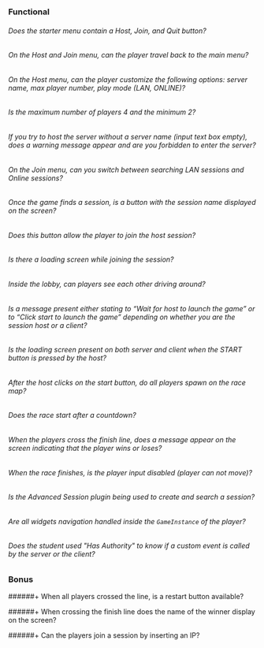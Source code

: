 ### Functional

###### Does the starter menu contain a Host, Join, and Quit button?

###### On the Host and Join menu, can the player travel back to the main menu?

###### On the Host menu, can the player customize the following options: server name, max player number, play mode (LAN, ONLINE)?

###### Is the maximum number of players 4 and the minimum 2?

###### If you try to host the server without a server name (input text box empty), does a warning message appear and are you forbidden to enter the server?

###### On the Join menu, can you switch between searching LAN sessions and Online sessions?

###### Once the game finds a session, is a button with the session name displayed on the screen?

###### Does this button allow the player to join the host session?

###### Is there a loading screen while joining the session?

###### Inside the lobby, can players see each other driving around?

###### Is a message present either stating to “Wait for host to launch the game” or to “Click start to launch the game” depending on whether you are the session host or a client?

###### Is the loading screen present on both server and client when the START button is pressed by the host?

###### After the host clicks on the start button, do all players spawn on the race map?

###### Does the race start after a countdown?

###### When the players cross the finish line, does a message appear on the screen indicating that the player wins or loses?

###### When the race finishes, is the player input disabled (player can not move)?

###### Is the Advanced Session plugin being used to create and search a session?

###### Are all widgets navigation handled inside the `GameInstance` of the player?

###### Does the student used "Has Authority" to know if a custom event is called by the server or the client?

### Bonus

######+ When all players crossed the line, is a restart button available?

######+ When crossing the finish line does the name of the winner display on the screen?

######+ Can the players join a session by inserting an IP?
